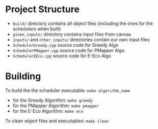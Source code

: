 # Project Structure
- ```build/``` directory contains all object files (including the ones for the schedulers when built)
- ```given_inputs/``` directory contains input files from canvas
- ```inputs/``` and ```other_inputs/``` directories contain our own input files
- ```SchedulerGreedy.cpp``` source code for Greedy Algo
- ```SchedulerPMapper.cpp``` source code for PMapper Algo
- ```SchedulerEEco.cpp``` source code for E-Eco Algo

# Building
To build the the scheduler executable:
```make algorithm_name```
- for the Greedy Algorithm: ```make greedy```
- for the PMapper Algorithm: ```make pmapper```
- for the E-Eco Algorithm: ```make eco```

To clean object files and executables:
```make clean```